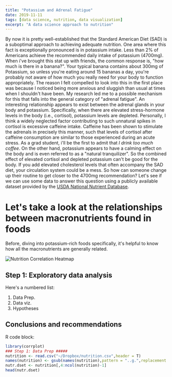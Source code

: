 ```yaml
---
title: "Potassium and Adrenal Fatigue"
date: 2019-11-11
tags: [data science, nutrition, data visualization]
excerpt: "A data science approach to nutrition"
---
```


By now it is pretty well-established that the Standard American Diet (SAD) is a suboptimal approach to achieving adequate nutrition. One area where this fact is exceptionally pronounced is in potassium intake. Less than 2% of Americans achieve the recommended daily intake of potassium (4700mg). When i've brought this stat up with friends, the common response is, "how much is there in a banana?". Your typical banana contains about 300mg of Potassium, so unless you're eating around 15 bananas a day, you're probably not aware of how much you really need for your body to function appropriately. The reason I felt compelled to look into this in the first place was because I noticed being more anxious and sluggish than usual at times when I shouldn't have been. My research led me to a possible mechanism for this that falls into the general category of "adrenal fatigue". An interesting relationship appears to exist between the adrenal glands in your body and potassium. Specifically, when there are elevated stress-hormone levels in the body (i.e., cortisol), potassium levels are depleted. Personally, I think a widely neglected factor contributing to such unnatural spikes in cortisol is excessive caffeine intake. Caffeine has been shown to stimulate the adrenals in precisely this manner, such that levels of cortisol after caffeine consumption are similar to those experienced during an acute stress. As a grad student, i'll be the first to admit that *I drink too much coffee*. On the other hand, potassium appears to have a calming effect on the body and is even referred to as a "natural tranquilizer". So the combined effect of elevated cortisol and depleted potassium can't be good for the body. If you add elevated cholesterol levels that often accompany the SAD diet, your circulation system could be a mess. So how can someone change up their routine to get closer to the 4700mg recommendation? Let's see if we can use some data to answer this question using a publicly available dataset provided by the [USDA National Nutrient Database](https://gist.github.com/syntagmatic/8702807).

# Let's take a look at the relationships between macronutrients found in foods
Before, diving into potassium-rich foods specifically, it's helpful to know how all the macronutrients are generally related.

<img src="{{ site.url }}{{site.baseurl }}/_posts/figs/Corplot.png" alt="Nutrition Correlation Heatmap">


## Step 1: Exploratory data analysis

Here's a numbered list:
1. Data Prep.
2. Data viz.
3. Hypotheses


## Conclusions and recommendations

R code block:
```r
library(corrplot)
### Step 1: Data Prep #####
nutrition <- read.csv("~/Dropbox/nutrition.csv",header = T)
names(nutrition) <- gsub(names(nutrition),pattern = "..g.",replacement = "",fixed = T)
nutr.dset <- nutrition[,4:ncol(nutrition)-1]
head(nutr.dset)

```
